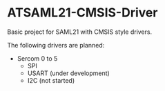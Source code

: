 # ATSAML21-CMSIS-Driver
Basic project for SAML21 with CMSIS style drivers.

The following drivers are planned:
* Sercom 0 to 5
  * SPI
  * USART (under development)
  * I2C (not started)
